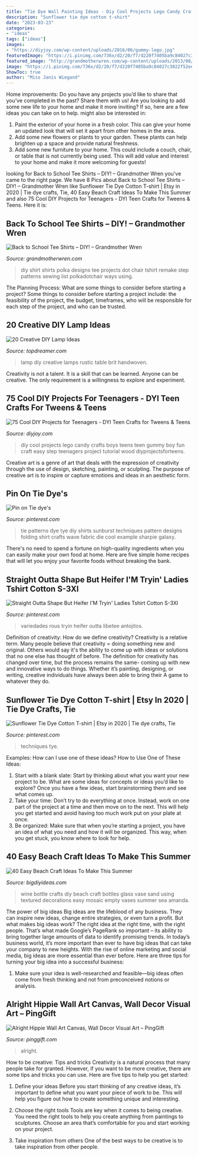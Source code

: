 ```yaml
---
title: "Tie Dye Wall Painting Ideas - Diy Cool Projects Lego Candy Crafts Boys Teens Teen Gummy Boy Fun Craft Easy Step Teenagers Project Tutorial Wood Diyprojectsforteens"
description: "Sunflower tie dye cotton t-shirt"
date: "2023-03-23"
categories:
- "ideas"
tags: ["ideas"]
images:
- "https://diyjoy.com/wp-content/uploads/2016/06/gummy-lego.jpg"
featuredImage: "https://i.pinimg.com/736x/d2/20/f7/d220f7405ba9c84027c3022f52ee2170.jpg"
featured_image: "http://grandmotherwren.com/wp-content/uploads/2013/08/diy-t-shirt-ideas.jpg"
image: "https://i.pinimg.com/736x/d2/20/f7/d220f7405ba9c84027c3022f52ee2170.jpg"
ShowToc: true
author: "Miss Janis Wiegand"
---
```



Home improvements: Do you have any projects you’d like to share that you’ve completed in the past? Share them with us!
Are you looking to add some new life to your home and make it more inviting? If so, here are a few ideas you can take on to help. might also be interested in: 
1. Paint the exterior of your home in a fresh color. This can give your home an updated look that will set it apart from other homes in the area. 
2. Add some new flowers or plants to your garden. These plants can help brighten up a space and provide natural freshness. 
3. Add some new furniture to your home. This could include a couch, chair, or table that is not currently being used. This will add value and interest to your home and make it more welcoming for guests!

	

		
looking for Back to School Tee Shirts – DIY! – Grandmother Wren you've came to the right page. We have 8 Pics about Back to School Tee Shirts – DIY! – Grandmother Wren like Sunflower Tie Dye Cotton T-shirt | Etsy in 2020 | Tie dye crafts, Tie, 40 Easy Beach Craft Ideas To Make This Summer and also 75 Cool DIY Projects for Teenagers - DYI Teen Crafts for Tweens &amp; Teens. Here it is:
		
    
## Back To School Tee Shirts – DIY! – Grandmother Wren

<img loading=lazy src="http://grandmotherwren.com/wp-content/uploads/2013/08/diy-t-shirt-ideas.jpg" onerror="this.onerror=null;this.src='https://tse1.mm.bing.net/th?id=OIP.bz9w9ic2ToNln0JgxjH4FwHaKl&amp;pid=15.1';" alt="Back to School Tee Shirts – DIY! – Grandmother Wren">

_Source: grandmotherwren.com_

>diy shirt shirts polka designs tee projects dot chair tshirt remake step patterns sewing list polkadotchair ways using. 

	

The Planning Process: What are some things to consider before starting a project?
Some things to consider before starting a project include: the feasibility of the project, the budget, timeframes, who will be responsible for each step of the project, and who can be trusted.

    
## 20 Creative DIY Lamp Ideas

<img loading=lazy src="http://www.topdreamer.com/wp-content/uploads/2013/09/Modern-brief-rustic-double-slider-strawhat-table-lamp-634x845.jpg" onerror="this.onerror=null;this.src='https://tse3.mm.bing.net/th?id=OIP.bpghCvp1KleI7qiVVrYxigHaJ3&amp;pid=15.1';" alt="20 Creative DIY Lamp Ideas">

_Source: topdreamer.com_

>lamp diy creative lamps rustic table brit handwoven. 

	

Creativity is not a talent. It is a skill that can be learned. Anyone can be creative. The only requirement is a willingness to explore and experiment.

    
## 75 Cool DIY Projects For Teenagers - DYI Teen Crafts For Tweens &amp; Teens

<img loading=lazy src="https://diyjoy.com/wp-content/uploads/2016/06/gummy-lego.jpg" onerror="this.onerror=null;this.src='https://tse3.mm.bing.net/th?id=OIP.-rLZM8P9eAMBMEj0GhtY1AHaOI&amp;pid=15.1';" alt="75 Cool DIY Projects for Teenagers - DYI Teen Crafts for Tweens &amp; Teens">

_Source: diyjoy.com_

>diy cool projects lego candy crafts boys teens teen gummy boy fun craft easy step teenagers project tutorial wood diyprojectsforteens. 

	

Creative art is a genre of art that deals with the expression of creativity through the use of design, sketching, painting, or sculpting. The purpose of creative art is to inspire or capture emotions and ideas in an aesthetic form.

    
## Pin On Tie Dye&#039;s

<img loading=lazy src="https://i.pinimg.com/736x/d2/20/f7/d220f7405ba9c84027c3022f52ee2170.jpg" onerror="this.onerror=null;this.src='https://tse1.mm.bing.net/th?id=OIP.jTqDRz9jHzvfuqUucVQw5QHaF8&amp;pid=15.1';" alt="Pin on Tie dye&#039;s">

_Source: pinterest.com_

>tie patterns dye tye diy shirts sunburst techniques pattern designs folding shirt crafts wave fabric die cool example sharpie galaxy. 

	

There's no need to spend a fortune on high-quality ingredients when you can easily make your own food at home. Here are five simple home recipes that will let you enjoy your favorite foods without breaking the bank.

    
## Straight Outta Shape But Heifer I&#039;M Tryin&#039; Ladies Tshirt Cotton S-3Xl

<img loading=lazy src="https://i.pinimg.com/736x/9a/99/9c/9a999c251bec5dbffb86d3df5d1aaa10.jpg" onerror="this.onerror=null;this.src='https://tse3.mm.bing.net/th?id=OIP.dstiCLiMEKMA7PC0ZTXCVQHaHa&amp;pid=15.1';" alt="Straight Outta Shape But Heifer I&#039;M Tryin&#039; Ladies Tshirt Cotton S-3Xl">

_Source: pinterest.com_

>variedades rous tryin heifer outta libetee antojitos. 

	

Definition of creativity: How do we define creativity?
Creativity is a relative term. Many people believe that creativity = doing something new and original. Others would say it's the ability to come up with ideas or solutions that no one else has thought of before. The definition for creativity has changed over time, but the process remains the same- coming up with new and innovative ways to do things. Whether it’s painting, designing, or writing, creative individuals have always been able to bring their A game to whatever they do.

    
## Sunflower Tie Dye Cotton T-shirt | Etsy In 2020 | Tie Dye Crafts, Tie

<img loading=lazy src="https://i.pinimg.com/736x/e5/7b/70/e57b70352eb0afd94ac1caa91b3568c9.jpg" onerror="this.onerror=null;this.src='https://tse3.mm.bing.net/th?id=OIP.AwuHCGX-AHdL2hMCsR9kiwHaID&amp;pid=15.1';" alt="Sunflower Tie Dye Cotton T-shirt | Etsy in 2020 | Tie dye crafts, Tie">

_Source: pinterest.com_

>techniques tye. 

	

Examples: How can I use one of these ideas?
How to Use One of These Ideas: 
1. Start with a blank slate: Start by thinking about what you want your new project to be. What are some ideas for concepts or ideas you’d like to explore? Once you have a few ideas, start brainstorming them and see what comes up. 
2. Take your time: Don’t try to do everything at once. Instead, work on one part of the project at a time and then move on to the next. This will help you get started and avoid having too much work put on your plate at once. 
3. Be organized: Make sure that when you’re starting a project, you have an idea of what you need and how it will be organized. This way, when you get stuck, you know where to look for help. 

    
## 40 Easy Beach Craft Ideas To Make This Summer

<img loading=lazy src="https://bigdiyideas.com/wp-content/uploads/2015/05/wine-bottle-1.jpg" onerror="this.onerror=null;this.src='https://tse1.mm.bing.net/th?id=OIP.BHp3AIdoKnZpsMa7zGy_hgHaKS&amp;pid=15.1';" alt="40 Easy Beach Craft Ideas To Make This Summer">

_Source: bigdiyideas.com_

>wine bottle crafts diy beach craft bottles glass vase sand using textured decorations easy mosaic empty vases summer sea amanda. 

	

The power of big ideas
Big ideas are the lifeblood of any business. They can inspire new ideas, change entire strategies, or even turn a profit. But what makes big ideas work? The right idea at the right time, with the right people. That’s what made Google’s PageRank so important – its ability to bring together large amounts of data to identify promising trends.
In today’s business world, it’s more important than ever to have big ideas that can take your company to new heights. With the rise of online marketing and social media, big ideas are more essential than ever before. Here are three tips for turning your big idea into a successful business:

1) Make sure your idea is well-researched and feasible—big ideas often come from fresh thinking and not from preconceived notions or analysis.

    
## Alright Hippie Wall Art Canvas, Wall Decor Visual Art – PingGift

<img loading=lazy src="https://cdn.shopify.com/s/files/1/0528/0346/9464/products/f5b50c21-e90a-11ea-b9ac-0242ac120002__27082020everything_2024x30_e94e2bab-3058-4f7f-8830-c7ffc8a639f6.jpg?v=1613709027" onerror="this.onerror=null;this.src='https://tse4.mm.bing.net/th?id=OIP.IeLuPON1QPviiusmCWdKDQHaHp&amp;pid=15.1';" alt="Alright Hippie Wall Art Canvas, Wall Decor Visual Art – PingGift">

_Source: pinggift.com_

>alright. 

	

How to be creative: Tips and tricks
Creativity is a natural process that many people take for granted. However, if you want to be more creative, there are some tips and tricks you can use. Here are five tips to help you get started:
1. Define your ideas
Before you start thinking of any creative ideas, it’s important to define what you want your piece of work to be. This will help you figure out how to create something unique and interesting.

2. Choose the right tools
Tools are key when it comes to being creative. You need the right tools to help you create anything from paintings to sculptures. Choose an area that’s comfortable for you and start working on your project.
3. Take inspiration from others
One of the best ways to be creative is to take inspiration from other people.

